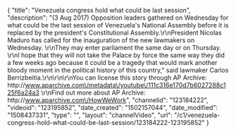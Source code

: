 {
    "title": "Venezuela congress hold what could be last session",
    "description": "(3 Aug 2017) Opposition leaders gathered on Wednesday for what could be the last session of Venezuela's National Assembly before it is replaced by the president's Constitutional Assembly.\r\nPresident Nicolas Maduro has called for the inauguration of the new lawmakers on Wednesday. \r\nThey may enter parliament the same day or on Thursday. \r\nI hope that they will not take the Palace by force the same way they did a few weeks ago because it could be a tragedy that would mark another bloody moment in the political history of this country,\" said lawmaker Carlos Berrizbeitia.\r\n\r\n\r\nYou can license this story through AP Archive: http:\/\/www.aparchive.com\/metadata\/youtube\/111c316e170d7b6027288c125f6a24a3 \r\nFind out more about AP Archive: http:\/\/www.aparchive.com\/HowWeWork",
    "channelid": "123184222",
    "videoid": "123195852",
    "date_created": "1502157044",
    "date_modified": "1508437331",
    "type": "",
    "layout": "channelVideo",
    "url": "\/c1\/venezuela-congress-hold-what-could-be-last-session\/123184222-123195852"
}